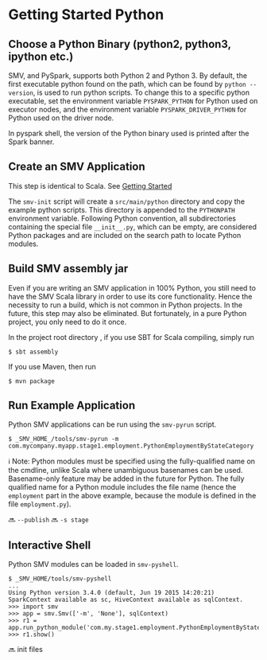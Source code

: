 # Getting Started Python

## Choose a Python Binary (python2, python3, ipython etc.)

SMV, and PySpark, supports both Python 2 and Python 3.  By default, the first executable python found on the path, which can be found by `python --version`, is used to run python scripts.  To change this to a specific python executable, set the environment variable `PYSPARK_PYTHON` for Python used on executor nodes, and the environment variable `PYSPARK_DRIVER_PYTHON` for Python used on the driver node.

In pyspark shell, the version of the Python binary used is printed after the Spark banner.

## Create an SMV Application

This step is identical to Scala.  See [Getting Started](getting_started.md)

The `smv-init` script will create a `src/main/python` directory and copy the example python scripts.  This directory is appended to the `PYTHONPATH` environment variable.  Following Python convention, all subdirectories containing the special file `__init__.py`, which can be empty, are considered Python packages and are included on the search path to locate Python modules.

## Build SMV assembly jar

Even if you are writing an SMV application in 100% Python, you still need to have the SMV Scala library in order to use its core functionality.  Hence the necessity to run a build, which is not common in Python projects.  In the future, this step may also be eliminated.  But fortunately, in a pure Python project, you only need to do it once.

In the project root directory , if you use SBT for Scala compiling, simply run
```shell
$ sbt assembly
```

If you use Maven, then run
```shell
$ mvn package
```


## Run Example Application

Python SMV applications can be run using the `smv-pyrun` script.

```shell
$ _SMV_HOME_/tools/smv-pyrun -m com.mycompany.myapp.stage1.employment.PythonEmploymentByStateCategory
```

:information_source: Note: Python modules must be specified using the fully-qualified name on the cmdline, unlike Scala where unambiguous basenames can be used.  Basename-only feature may be added in the future for Python.  The fully qualified name for a Python module includes the file name (hence the `employment` part in the above example, because the module is defined in the file `employment.py`).

:soon: `--publish`
:soon: `-s stage`

## Interactive Shell

Python SMV modules can be loaded in `smv-pyshell`.

```shell
$ _SMV_HOME/tools/smv-pyshell
...
Using Python version 3.4.0 (default, Jun 19 2015 14:20:21)
SparkContext available as sc, HiveContext available as sqlContext.
>>> import smv
>>> app = smv.Smv(['-m', 'None'], sqlContext)
>>> r1 = app.run_python_module('com.my.stage1.employment.PythonEmploymentByState')
>>> r1.show()
```

:soon: init files
